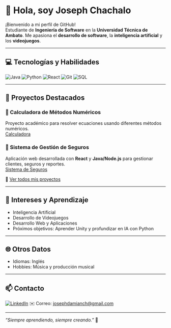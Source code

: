 # 👋 Hola, soy Joseph Chachalo

¡Bienvenido a mi perfil de GitHub!  
Estudiante de **Ingeniería de Software** en la **Universidad Técnica de Ambato**. Me apasiona el **desarrollo de software**, la **inteligencia artificial** y los **videojuegos**.

---

## 💻 Tecnologías y Habilidades

![Java](https://img.shields.io/badge/Java-ED8B00?style=for-the-badge&logo=java&logoColor=white)
![Python](https://img.shields.io/badge/Python-3776AB?style=for-the-badge&logo=python&logoColor=white)
![React](https://img.shields.io/badge/React-61DAFB?style=for-the-badge&logo=react&logoColor=black)
![Git](https://img.shields.io/badge/Git-F05032?style=for-the-badge&logo=git&logoColor=white)
![SQL](https://img.shields.io/badge/SQL-00758F?style=for-the-badge&logo=mysql&logoColor=white)

---

## 📂 Proyectos Destacados

### 🧮 Calculadora de Métodos Numéricos
Proyecto académico para resolver ecuaciones usando diferentes métodos numéricos.  
[Calculadora](https://github.com/EmeritusK/numeric-methods-calculator)  

### 🏢 Sistema de Gestión de Seguros
Aplicación web desarrollada con **React** y **Java/Node.js** para gestionar clientes, seguros y reportes.  
[Sistema de Seguros](https://github.com/josephch28/proyecto_seguros)  

🔗 [Ver todos mis proyectos](https://github.com/josephch28?tab=repositories)

---

## 🌱 Intereses y Aprendizaje

- Inteligencia Artificial  
- Desarrollo de Videojuegos  
- Desarrollo Web y Aplicaciones  
- Próximos objetivos: Aprender Unity y profundizar en IA con Python

---

## 🌐 Otros Datos

- Idiomas: Inglés  
- Hobbies: Música y producción musical  

---

## 📫 Contacto

[![LinkedIn](https://img.shields.io/badge/LinkedIn-0A66C2?style=for-the-badge&logo=linkedin&logoColor=white)](https://www.linkedin.com/in/joseph-chachalo-0860072b2/)
✉️ Correo: josephdamianch@gmail.com

---

*“Siempre aprendiendo, siempre creando.”* 🚀
